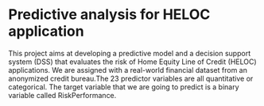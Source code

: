 # Predictive analysis for HELOC application
This project aims at developing a predictive model and a decision support system (DSS) that evaluates the risk of Home Equity Line of Credit (HELOC) applications.
We are assigned with a real-world financial dataset from an anonymized credit bureau.The 23 predictor variables are all quantitative or categorical. The target variable that we are going to predict is a binary variable called RiskPerformance. 

